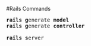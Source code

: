 #Rails Commands

<pre>
<b>rails g</b>enerate <b>model</b>
<b>rails g</b>enerate <b>controller</b>

<b>rails s</b>erver
</pre>
